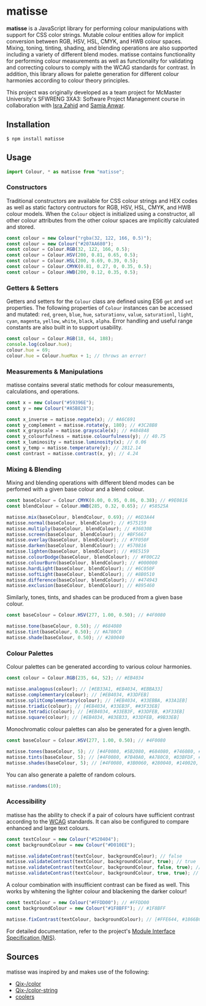 # matisse
**matisse** is a JavaScript library for performing colour manipulations with support for CSS color strings. Mutable colour entities allow for implicit conversion between RGB, HSV, HSL, CMYK, and HWB colour spaces. Mixing, toning, tinting, shading, and blending operations are also supported including a variety of different blend modes. matisse contains functionality for performing colour measurements as well as functionality for validating and correcting colours to comply with the WCAG standards for contrast. In addition, this library allows for palette generation for different colour harmonies according to colour theory principles.

This project was originally developed as a team project for McMaster University's SFWRENG 3XA3: Software Project Management course in collaboration with [Isra Zahid](https://github.com/israzahid) and [Samia Anwar](https://github.com/SamiaAnwar).  


## Installation
```
$ npm install matisse
```

## Usage
```javascript
import Colour, * as matisse from "matisse";
```

### Constructors
Traditional constructors are available for CSS colour strings and HEX codes as well as static factory contructors for RGB, HSV, HSL, CMYK, and HWB colour models. When the `Colour` object is initialized using a constructor, all other colour attributes from the other colour spaces are implicitly calculated and stored.
```javascript
const colour = new Colour("rgba(32, 122, 166, 0.5)");
const colour = new Colour("#207AA680");
const colour = Colour.RGB(32, 122, 166, 0.5);
const colour = Colour.HSV(200, 0.81, 0.65, 0.5);
const colour = Colour.HSL(200, 0.69, 0.39, 0.5);
const colour = Colour.CMYK(0.81, 0.27, 0, 0.35, 0.5);
const colour = Colour.HWB(200, 0.12, 0.35, 0.5);
```

### Getters & Setters
Getters and setters for the `Colour` class are defined using ES6 `get` and `set` properties. The following properties of `Colour` instances can be accessed and mutated: `red`, `green`, `blue`, `hue`, `saturationv`, `value`, `saturationl`, `light`, `cyan`, `magenta`, `yellow`, `white`, `black`, `alpha`. Error handling and useful range constants are also built in to support usability.
```javascript
const colour = Colour.RGB(18, 64, 188);
console.log(colour.hue);
colour.hue = 69;
colour.hue = Colour.hueMax + 1; // throws an error!
```

### Measurements & Manipulations
matisse contains several static methods for colour measurements, calculations, and operations.
```javascript
const x = new Colour("#59396E");
const y = new Colour("#A5B828");

const x_inverse = matisse.negate(x); // #A6C691
const y_complement = matisse.rotate(y, 180); // #3C28B8
const x_grayscale = matisse.grayscale(x); // #484848
const y_colourfulness = matisse.colourfulness(y); // 40.75
const x_luminosity = matisse.luminosity(x); // 0.06
const y_temp = matisse.temperature(y); // 2812.14
const contrast = matisse.contrast(x, y); // 4.24
```

### Mixing & Blending
Mixing and blending operations with different blend modes can be perfomed with a given base colour and a blend colour.
```javascript
const baseColour = Colour.CMYK(0.00, 0.95, 0.86, 0.38); // #9E0816
const blendColour = Colour.HWB(285, 0.32, 0.65); // #58525A

matisse.mix(baseColour, blendColour, 0.69); // #6D3A44
matisse.normal(baseColour, blendColour); // #575159
matisse.multiply(baseColour, blendColour); // #360308
matisse.screen(baseColour, blendColour); // #BF5667
matisse.overlay(baseColour, blendColour); // #7F050F
matisse.darken(baseColour, blendColour); // #570816
matisse.lighten(baseColour, blendColour); // #9E5159
matisse.colourDodge(baseColour, blendColour); // #F00C22
matisse.colourBurn(baseColour, blendColour); // #000000
matisse.hardLight(baseColour, blendColour); // #6C050F
matisse.softLight(baseColour, blendColour); // #8B0510
matisse.difference(baseColour, blendColour); // #474943
matisse.exclusion(baseColour, blendColour); // #895460
```

Similarly, tones, tints, and shades can be produced from a given base colour.
```javascript
const baseColour = Colour.HSV(277, 1.00, 0.50); // #4F0080

matisse.tone(baseColour, 0.50); // #684080
matisse.tint(baseColour, 0.50); // #A780C0
matisse.shade(baseColour, 0.50); // #280040
```

### Colour Palettes
Colour palettes can be generated according to various colour harmonies.
```javascript
const colour = Colour.RGB(235, 64, 52); // #EB4034

matisse.analogous(colour); // [#EB33A1, #EB4034, #EBBA33]
matisse.complementary(colour); // [#EB4034, #33DFEB]
matisse.splitComplementary(colour); // [#EB4034, #33EBBA, #33A1EB]
matisse.triadic(colour); // [#EB4034, #33EB3F, ##3F33EB]
matisse.tetradic(colour); // [#EB4034, #33EB3F, #33DFEB, #3F33EB]
matisse.square(colour); // [#EB4034, #83EB33, #33DFEB, #9B33EB]
```

Monochromatic colour palettes can also be generated for a given length.
```javascript
const baseColour = Colour.HSV(277, 1.00, 0.50); // #4F0080

matisse.tones(baseColour, 5); // [#4F0080, #5B2080, #684080, #746080, #808080]
matisse.tints(baseColour, 5); // [#4F0080, #7B40A0, #A780C0, #D3BFDF, #FFFFFF]
matisse.shades(baseColour, 5); // [#4F0080, #3B0060, #280040, #140020, #000000]
```

You can also generate a palette of random colours.
```javascript
matisse.randoms(10);
```

### Accessibility
matisse has the ability to check if a pair of colours have sufficient contrast according to the [WCAG](http://www.w3.org/TR/WCAG20/#contrast-ratiodef) standards. It can also be configured to compare enhanced and large text colours.
```javascript
const textColour = new Colour("#520404");
const backgroundColour = new Colour("#D010EE");

matisse.validateContrast(textColour, backgroundColour); // false
matisse.validateContrast(textColour, backgroundColour, true); // true
matisse.validateContrast(textColour, backgroundColour, false, true); // false
matisse.validateContrast(textColour, backgroundColour, true, true); // false
```

A colour combination with insufficient contrast can be fixed as well. This works by whitening the lighter colour and blackening the darker colour!
```javascript
const textColour = new Colour("#FFDD00"); // #FFDD00
const backgroundColour = new Colour("#1F8BFF"); // #1F8BFF

matisse.fixContrast(textColour, backgroundColour); // [#FFE644, #1866BC]
```

For detailed documentation, refer to the project's [Module Interface Specification (MIS)](https://github.com/tsaruggan/matisse/blob/master/docs/MIS.md).

## Sources
matisse was inspired by and makes use of the following:
- [Qix-/color](https://github.com/Qix-/color)
- [Qix-/color-string](https://github.com/Qix-/color-string)
- [coolers](https://coolors.co)
